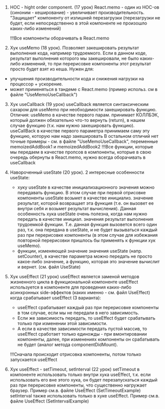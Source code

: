 1. HOC - hight order component. (17 урок)
   React.memo - один из HOC-ов (синоним - кеширование) - увеличивает производительность.
   "Защищает" компоненту от излишней перезагрузки (перезагрузки не будет, если непосредственно в этой компоненте не
   произошло каких-либо изменений)

   !!!Все компоненты оборачивать в React.memo

2. Хук useMemo (18 урок).
   Позволяет закешировать результат выполнения кода, например трудоемкого.
   Если в данном коде, результат выполнения которого мы закешировали, не было каких-либо изменений,
   то при перерисовке компоненты этот результат просто будет взят из кеша.
   Нужен для:

* улучшения производительности кода и снижения нагрузки на процессор + ускорение.
* может применяться в тандеме с React.memo (пример использ. см в файле "UseMemoUseCallback")

3. Хук useCallback (19 урок)
   useCallback является синтаксическим сахаром для useMemo при необходимости закешировать функцию.
   Отличия:
   useMemo в качестве первого парам. принимает КОЛЛБЭК, который должен обязательно что-то вернуть (return),
   в нашем случае функцию (т.к. нам нужно закешировать функцию).
   useCallBack в качестве первого параметра принимаем саму эту функцию, которую нам надо закешировать
   В остальном отличий нет
   точные примеры - см. в файле "UseMemoUseCallback", переменные memoizedAddBook1 и memoizedAddBook2
   !!!Все функции, которые мы передаем в качестве пропсов в компоненты, которые в свою очередь обернуты в React.memo,
   нужно всегда оборачивать в useCallback

4. Навороченный useState (20 урок).
   2 интересные особенности useState:
    * хуку useState в качестве инициализационного значения можно передавать функцию. В этом случае при первой отрисовке
      компоненты
      useState возьмет в качестве инициализ. значение результат, которой возвращает эта функция (т.е. он вызовет
      ее внутри себя и возьмет результат вычисления). Данная особенность хука useState очень полезна, когда нам нужно
      передать в качестве инициал. значения результат выполнения трудоемкой функции. Т.е. данная функция вызовется всего
      один раз, т.к. она передана в useState, и не будет вызываться каждый раз при перерисовке компоненты (в этом случае
      для
      избежания повторной перерисовки пришлось бы применять к функции хук useMemo).
    * функции, изменяющей значение значения useState (напр. setCounter), в качестве параметра можно передать не просто
      какое-либо значение, а функцию, которая это значение вычислит и вернет. (см. файл UseState)

5. Хук useEffect (21 урок)
   useEffect является заменой методов жизненного цикла в функциональной компоненте
   useEffect используется в компоненте для проведения каких-либо асинхронных side-эффектов (каких именно - см. файл
   UseEffect)
   когда срабатывает useEffect (3 варианта):
    * useEffect срабатывает каждый раз при перерисовке компоненты в том случае, если мы не передали в него зависимость.
    * Если же зависимость передать, то useEffect будет срабатывать только при изменении этой зависимости.
    * А если в качестве зависимости передать пустой массив, то useEffect сработает только единожды - при вмонтировании
      компоненты,
      далее, при изменениях компоненты он срабатывать не будет (аналог метода componentDidMount).

   !!!Сначала происходит отрисовка компоненты, потом только запускается useEffect

6. Хук useEffect - setTimeout, setInterval (22 урок)
   setTimeout в компоненте использовать только внутри хука useEffect, т.к. если использовать его вне этого хука,
   он будет перезапускаться каждый раз при перерисовке компоненты, что существенно нагружает браузер. Пример см.в.
   файле UseEffect (SetTimeoutExample)
   setInterval также использовать только в хуке useEffect. Пример см.в.
   файле UseEffect (SetIntervalExample)